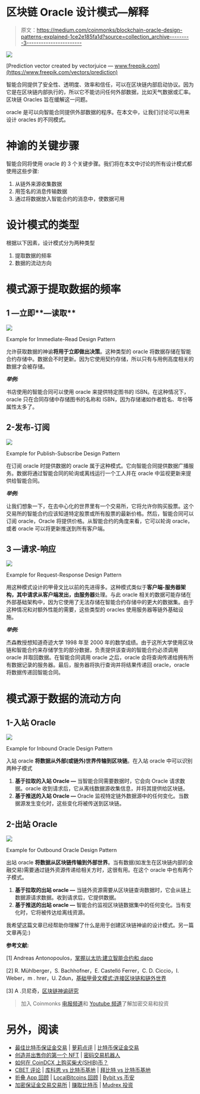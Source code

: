 # 区块链 Oracle 设计模式—解释

> 原文：<https://medium.com/coinmonks/blockchain-oracle-design-patterns-explained-1ce2e185fa1d?source=collection_archive---------3----------------------->

![](img/d7392655a0ae3d5f06272eb80232726e.png)

[Prediction vector created by vectorjuice — www.freepik.com](https://www.freepik.com/vectors/prediction)

智能合同提供了安全性、透明度、效率和信任，可以在区块链内部启动协议。因为它是在区块链内部执行的，所以它不能访问任何外部数据，比如天气数据或汇率。区块链 Oracles 旨在缓解这一问题。

oracle 是可以向智能合同提供外部数据的程序。在本文中，让我们讨论可以用来设计 oracles 的不同模式。

# 神谕的关键步骤

智能合同将使用 oracle 的 3 个关键步骤。我们将在本文中讨论的所有设计模式都使用这些步骤:

1.  从链外来源收集数据
2.  用签名的消息传输数据
3.  通过将数据放入智能合约的消息中，使数据可用

# 设计模式的类型

根据以下因素，设计模式分为两种类型

1.  提取数据的频率
2.  数据的流动方向

# 模式源于提取数据的频率

## 1 —立即**—读取**

![](img/3d0d23b4502067d71127174b7538e9ef.png)

Example for Immediate-Read Design Pattern

允许获取数据的神谕**将用于立即做出决策**。这种类型的 oracle 将数据存储在智能合约存储中。数据会不时更新。因为它使用契约存储，所以只有与用例高度相关的数据才会被存储。

***举例:***

书店使用的智能合同可以使用 oracle 来提供特定图书的 ISBN。在这种情况下，oracle 只在合同存储中存储图书的名称和 ISBN，因为存储诸如作者姓名、年份等属性太多了。

## 2-发布-订阅

![](img/c37378d7d715e9e8453ec76d6d6b560e.png)

Example for Publish-Subscribe Design Pattern

在订阅 oracle 时提供数据的 oracle 属于这种模式。它向智能合同提供数据广播服务。数据将通过智能合同的轮询或离线运行一个工人并在 oracle 中监视更新来提供给智能合同。

***举例:***

让我们想象一下，在去中心化的世界里有一个交易所，它将允许你购买股票。这个交易所的智能合约应该知道特定股票或所有股票的最新价格。然后，智能合同可以订阅 oracle，Oracle 将提供价格。从智能合约的角度来看，它可以轮询 oracle，或者 oracle 可以将更新推送到所有客户端。

## 3 —请求-响应

![](img/a76632b2a308a49cd001950aab292894.png)

Example for Request-Response Design Pattern

用这种模式设计的甲骨文比以前的先进得多。这种模式类似于**客户端-服务器架构，其中请求从客户端发出，由服务器**处理。与此 oracle 相关的数据可能存储在外部基础架构中，因为它使用了无法存储在智能合约存储中的更大的数据集。由于这种情况和对额外性能的需要，这些类型的 oracles 使用服务器等链外基础设施。

***举例:***

杰森教授想知道奇迹大学 1998 年至 2000 年的数学成绩。由于这所大学使用区块链和智能合约来存储学生的部分数据，负责提供该查询的智能合约必须调用 oracle 并取回数据。在智能合同调用 oracle 之后，oracle 会将查询传递给拥有所有数据记录的服务器。最后，服务器将执行查询并将结果传递回 oracle，oracle 将数据传递回智能合同。

# 模式源于数据的流动方向

## 1-入站 Oracle

![](img/32359555712f41d53704594b687c4602.png)

Example for Inbound Oracle Design Pattern

入站 oracle **将数据从外部(或链外)世界传输到区块链**。在入站 oracle 中可以识别两种子模式

1.  **基于拉取的入站 Oracle —** 当智能合同需要数据时，它会向 Oracle 请求数据。oracle 收到请求后，它从离线数据源收集信息，并将其提供给区块链。
2.  **基于推送的入站 Oracle —** Oracle 监视特定链外数据源中的任何变化。当数据源发生变化时，这些变化将被传送到区块链。

## 2-出站 Oracle

![](img/9b5b9bc13379f37efbbed5b82fbeb5e7.png)

Example for Outbound Oracle Design Pattern

出站 oracle **将数据从区块链传输到外部世界**。当有数据(如发生在区块链内部的金融交易)需要通过链外资源传递给相关方时，这很有用。在这个 oracle 中也有两个子模式。

1.  **基于拉取的出站 oracle —** 当链外资源需要从区块链查询数据时，它会从链上数据源请求数据。收到请求后，它提供数据。
2.  **基于推送的出站 oracle —** 智能合约监视区块链数据集中的任何变化。当有变化时，它将被传达给离线资源。

我希望这篇文章已经帮助你理解了什么是用于创建区块链神谕的设计模式。另一篇文章再见:)

**参考文献:**

[1] Andreas Antonopoulos，[掌握以太坊:建立智能合约和 dapp](https://www.amazon.com/Mastering-Ethereum-Building-Smart-Contracts/dp/1491971940)

[2] R. Mühlberger，S. Bachhofner，E. Castelló Ferrer，C. D. Ciccio，I. Weber，m . hrer，U. Zdun，[基础甲骨文模式:连接区块链和链外世界](https://link.springer.com/chapter/10.1007/978-3-030-58779-6_3)

[3] A .贝尼奇，[区块链神谕研究](https://arxiv.org/abs/2004.07140)

> 加入 Coinmonks [电报频道](https://t.me/coincodecap)和 [Youtube 频道](https://www.youtube.com/c/coinmonks/videos)了解加密交易和投资

# 另外，阅读

*   [最佳比特币保证金交易](/coinmonks/bitcoin-margin-trading-exchange-bcbfcbf7b8e3) | [萝莉点评](/coinmonks/lolli-review-e6ddc7895ad8) | [比特币保证金交易](https://coincodecap.com/bityard-margin-trading)
*   [创造并出售你的第一个 NFT](https://coincodecap.com/create-nft) | [密码交易机器人](https://coincodecap.com/best-crypto-trading-bots)
*   [如何在 CoinDCX 上购买柴犬(SHIB)币？](https://coincodecap.com/buy-shiba-coindcx)
*   [CBET 评论](https://coincodecap.com/cbet-casino-review) | [库科恩 vs 比特币基地](https://coincodecap.com/kucoin-vs-coinbase) | [拜比特 vs 比特币基地](https://coincodecap.com/bybit-vs-coinbase)
*   [折叠 App 回顾](https://coincodecap.com/fold-app-review) | [LocalBitcoins 回顾](/coinmonks/localbitcoins-review-6cc001c6ed56) | [Bybit vs 币安](https://coincodecap.com/bybit-binance-moonxbt)
*   [加密保证金交易交易所](/coinmonks/crypto-margin-trading-exchanges-428b1f7ad108) | [赚取比特币](/coinmonks/earn-bitcoin-6e8bd3c592d9) | [Mudrex 投资](https://coincodecap.com/mudrex-invest-review-the-best-way-to-invest-in-crypto)